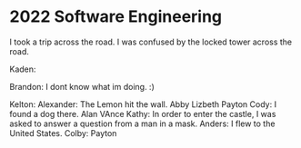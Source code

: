 # 2022 Software Engineering
I took a trip across the road.
I was confused by the locked tower across the road.

Kaden:   

Brandon: I dont know what im doing. :)   

Kelton:
Alexander: The Lemon hit the wall.
Abby
Lizbeth
Payton
Cody: I found a dog there.
Alan
VAnce
Kathy: In order to enter the castle, I was asked to answer a question from a man in a mask.
Anders: I flew to the United States.
Colby:
Payton
